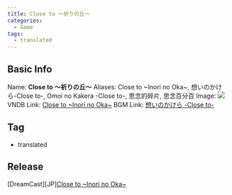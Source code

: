 ```yaml
---
title: Close to ～祈りの丘～
categories:
  - Game
tags:
  - translated
---
```

## Basic Info

Name: **Close to ～祈りの丘～**
Aliases: Close to \~Inori no Oka\~, 想いのかけら-Close to-, Omoi no Kakera -Close to-, 思念的碎片, 思念百分百
Image: ![](https://s2.vndb.org/cv/88/44188.jpg)
VNDB Link: [Close to \~Inori no Oka\~](https://vndb.org/v95)
BGM Link: [想いのかけら -Close to-](https://bangumi.tv/subject/8158)

## Tag

 - translated

## Release

\[DreamCast\]\[JP\][Close to \~Inori no Oka\~](../../r/r19/)
